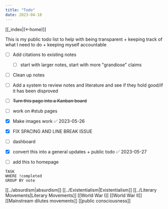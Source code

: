 ```yaml
---
title: "Todo"
date: 2023-04-18
---
```


[[_index|(←home)]]

This is my public todo list to help with being transparent + keeping track of what I need to do + keeping myself accountable 

- [ ] Add citations to existing notes 
	- [ ] start with larger notes, start with more "grandiose" claims 

- [ ] Clean up notes 

- [ ] Add a system to review notes and literature and see if they hold good/if it has been disproved 


- [ ] ~~Turn this page into a Kanban board~~
- [ ] work on #stub pages 

- [x] Make images work ✅ 2023-05-26

- [x] FIX SPACING AND LINE BREAK ISSUE      
- [ ] dashboard
- [x] convert this into a general updates + public todo ✅ 2023-05-27
- [ ]  add this to homepage

```dataview
TASK 
WHERE !completed
GROUP BY note

```

[[../absurdism|absurdism]]
[[../Existentialism|Existentialism]]
[[../Literary Movements|Literary Movements]]
[[World War I]]
[[World War II]]
[[Mainstream dilutes movements]]
[[public consciousness]]

